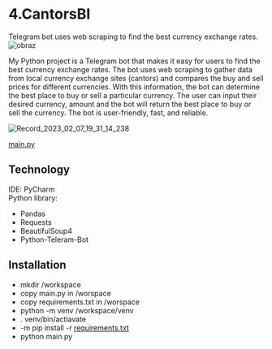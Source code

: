 # 4.CantorsBI
Telegram bot uses web scraping to find the best currency exchange rates.
  ![obraz](https://user-images.githubusercontent.com/105165580/231392944-ab2e379c-9f7d-4b1f-b5de-852029b72d1d.png)

  
My Python project is a Telegram bot that makes it easy for users to find the best currency exchange rates. 
The bot uses web scraping to gather data from local currency exchange sites (cantors) and compares the buy and sell prices for different currencies. 
With this information, the bot can determine the best place to buy or sell a particular currency. 
The user can input their desired currency, amount and the bot will return the best place to buy or sell the currency. 
The bot is user-friendly, fast, and reliable.

![Record_2023_02_07_19_31_14_238](https://user-images.githubusercontent.com/105165580/217334415-479e90a6-df69-4a53-add1-dc9225aa5169.gif)

 [main.py](https://github.com/OleksandrCherniavskyi/4.CantorsBI/blob/main/main.py)


## Technology
IDE: PyCharm<br>
Python library:
- Pandas
- Requests
- BeautifulSoup4
- Python-Teleram-Bot
  
  
## Installation 
- mkdir /workspace
- copy main.py in /worspace
- copy requirements.txt in /worspace
- python -m venv /workspace/venv
- . venv/bin/actiavate
- -m pip install -r [requirements.txt](https://github.com/OleksandrCherniavskyi/4.CantorsBI/blob/main/requirements.txt)
- python main.py

